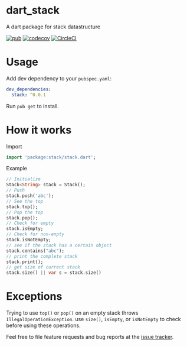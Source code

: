 # dart_stack
A dart package for stack datastructure

[![pub](https://img.shields.io/pub/v/stack.svg)](https://pub.dev/packages/stack)
[![codecov](https://codecov.io/gh/ammaratef45/dart_stack/branch/master/graph/badge.svg)](https://codecov.io/gh/ammaratef45/dart_stack)
[![CircleCI](https://circleci.com/gh/ammaratef45/dart_stack.svg?style=svg)](https://circleci.com/gh/ammaratef45/dart_stack)

# Usage
Add dev dependency to your `pubspec.yaml`:

```yaml
dev_dependencies:
  stack: ^0.0.1
```

Run `pub get` to install.

# How it works
Import
```Dart
import 'package:stack/stack.dart';
```
Example
```Dart
// Initialize
Stack<String> stack = Stack();
// Push
stack.push('abc');
// See the top
stack.top();
// Pop the top
stack.pop();
// Check for empty
stack.isEmpty;
// Check for non-enpty
stack.isNotEmpty;
// see if the stack has a certain object
stack.contains("abc");
// print the complete stack
stack.print();
// get size of current stack
stack.size() || var s = stack.size()
```

# Exceptions
Trying to use `top()` or `pop()` on an empty stack throws `IllegalOperationException`.
use `size()`, `isEmpty`, or `isNotEmpty` to check before using these operations.



Feel free to file feature requests and bug reports at the
[issue tracker][].

[issue tracker]: https://github.com/ammaratef45/dart_stack/issues
